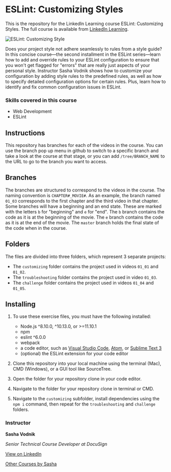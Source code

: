 # ESLint: Customizing Styles
This is the repository for the LinkedIn Learning course ESLint: Customizing Styles. The full course is available from [LinkedIn Learning][lil-course-url].

![ESLint: Customizing Style][lil-thumbnail-url] 

Does your project style not adhere seamlessly to rules from a style guide? In this concise course—the second installment in the ESLint series—learn how to add and override rules to your ESLint configuration to ensure that you won't get flagged for "errors" that are really just aspects of your personal style. Instructor Sasha Vodnik shows how to customize your configuration by adding style rules to the predefined rules, as well as how to specify detailed configuration options for certain rules. Plus, learn how to identify and fix common configuration issues in ESLint.

### Skills covered in this course
 - Web Development
 - ESLint

## Instructions
This repository has branches for each of the videos in the course. You can use the branch pop up menu in github to switch to a specific branch and take a look at the course at that stage, or you can add `/tree/BRANCH_NAME` to the URL to go to the branch you want to access.

## Branches
The branches are structured to correspond to the videos in the course. The naming convention is `CHAPTER#_MOVIE#`. As an example, the branch named `01_03` corresponds to the first chapter and the third video in that chapter. 
Some branches will have a beginning and an end state. These are marked with the letters `b` for "beginning" and `e` for "end". The `b` branch contains the code as it is at the beginning of the movie. The `e` branch contains the code as it is at the end of the movie. The `master` branch holds the final state of the code when in the course.

## Folders
The files are divided into three folders, which represent 3 separate projects:
  - The `customizing` folder contains the project used in videos `01_01` and `01_02`.
  - The `troubleshooting` folder contains the project used in video `01_03`.
  - The `challenge` folder contains the project used in videos `01_04` and `01_05`.

## Installing
1. To use these exercise files, you must have the following installed:

    - Node.js ^8.10.0, ^10.13.0, or >=11.10.1
    - npm
    - eslint ^6.0.0
    - webpack
    - a code editor, such as [Visual Studio Code](https://code.visualstudio.com/Download), [Atom](https://atom.io/), or [Sublime Text 3](https://www.sublimetext.com/3)
    - (optional) the ESLint extension for your code editor
2. Clone this repository into your local machine using the terminal (Mac), CMD (Windows), or a GUI tool like SourceTree.
3. Open the folder for your repository clone in your code editor.
4. Navigate to the folder for your repository clone in terminal or CMD.
5. Navigate to the `customizing` subfolder, install dependencies using the `npm i` command, then repeat for the `troubleshooting` and `challenge` folders.

### Instructor

**Sasha Vodnik**


_Senior Technical Course Developer at DocuSign_

[View on LinkedIn](https://www.linkedin.com/in/sashavodnik?trk=lil_course)

[Other Courses by Sasha](https://www.linkedin.com/learning/instructors/sasha-vodnik)

[0]: # (Replace these placeholder URLs with actual course URLs)

[lil-course-url]: https://www.linkedin.com/learning/eslint-customizing-styles/
[lil-thumbnail-url]: https://cdn.lynda.com/course/2255010/2255010-1582661408160-16x9.jpg
